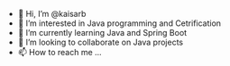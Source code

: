 - 👋 Hi, I’m @kaisarb
- 👀 I’m interested in Java programming and Cetrification
- 🌱 I’m currently learning Java and Spring Boot
- 💞️ I’m looking to collaborate on Java projects
- 📫 How to reach me ...

<!---
kaisarb/kaisarb is a ✨ special ✨ repository because its `README.md` (this file) appears on your GitHub profile.
You can click the Preview link to take a look at your changes.
--->
